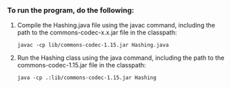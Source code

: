 ### To run the program, do the following:

1. Compile the Hashing.java file using the javac command, including the path to the commons-codec-x.x.jar file in the classpath:
    ```shell
    javac -cp lib/commons-codec-1.15.jar Hashing.java
    ```
2. Run the Hashing class using the java command, including the path to the commons-codec-1.15.jar file in the classpath:
    ```shell
    java -cp .:lib/commons-codec-1.15.jar Hashing
    ```
